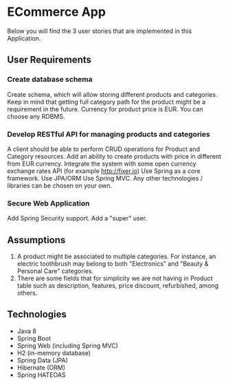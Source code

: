 # ECommerce App

Below you will find the 3 user stories that are implemented in this Application.

## User Requirements

### Create database schema

Create schema, which will allow storing different products and categories.
Keep in mind that getting full category path for the product might be a requirement in the future.
Currency for product price is EUR.
You can choose any RDBMS.

### Develop RESTful API for managing products and categories

A client should be able to perform CRUD operations for Product and Category resources.
Add an ability to create products with price in different from EUR currency. Integrate the system with some open currency exchange rates API (for example http://fixer.io)
Use Spring as a core framework.
Use JPA/ORM
Use Spring MVC.
Any other technologies / libraries can be chosen on your own.

### Secure Web Application

Add Spring Security support.
Add a "super" user.

## Assumptions

1. A product might be associated to multiple categories. For instance, an electric toothbrush may belong to both "Electronics" and "Beauty & Personal Care" categories.
2. There are some fields that for simplicity we are not having in Product table such as description, features, price discount, refurbished, among others.

## Technologies

* Java 8
* Spring Boot
* Spring Web (including Spring MVC)
* H2 (in-memory database)
* Spring Data (JPA)
* Hibernate (ORM)
* Spring HATEOAS
